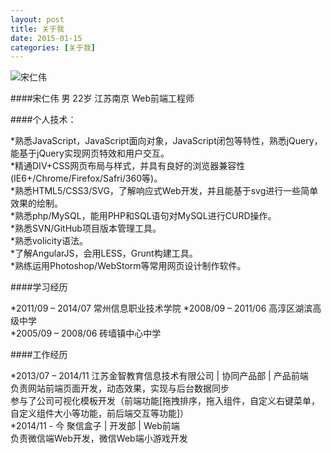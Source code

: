 ```yaml
---
layout: post
title: 关于我
date: 2015-01-15
categories: [关于我]
---
```


![宋仁伟](http://rwson.github.io/assets/img/me.jpg)

####宋仁伟 男 22岁 江苏南京 Web前端工程师    

####个人技术：   

*熟悉JavaScript，JavaScript面向对象，JavaScript闭包等特性，熟悉jQuery，能基于jQuery实现网页特效和用户交互。   
*精通DIV+CSS网页布局与样式，并具有良好的浏览器兼容性(IE6+/Chrome/Firefox/Safri/360等)。   
*熟悉HTML5/CSS3/SVG，了解响应式Web开发，并且能基于svg进行一些简单效果的绘制。   
*熟悉php/MySQL，能用PHP和SQL语句对MySQL进行CURD操作。   
*熟悉SVN/GitHub项目版本管理工具。   
*熟悉volicity语法。   
*了解AngularJS，会用LESS，Grunt构建工具。   
*熟练运用Photoshop/WebStorm等常用网页设计制作软件。   



####学习经历

*2011/09 – 2014/07 常州信息职业技术学院
*2008/09 – 2011/06 高淳区湖滨高级中学   
*2005/09 – 2008/06 砖墙镇中心中学   

####工作经历

*2013/07 – 2014/11   江苏金智教育信息技术有限公司 | 协同产品部 | 产品前端    
负责网站前端页面开发，动态效果，实现与后台数据同步   
参与了公司可视化模板开发（前端功能[拖拽排序，拖入组件，自定义右键菜单，自定义组件大小等功能，前后端交互等功能]）   
*2014/11 - 今  聚信盒子 | 开发部 | Web前端   
负责微信端Web开发，微信Web端小游戏开发